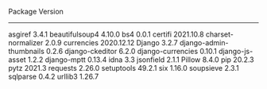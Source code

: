 Package                 Version
----------------------- ----------
asgiref                 3.4.1
beautifulsoup4          4.10.0
bs4                     0.0.1
certifi                 2021.10.8
charset-normalizer      2.0.9
currencies              2020.12.12
Django                  3.2.7
django-admin-thumbnails 0.2.6
django-ckeditor         6.2.0
django-currencies       0.10.1
django-js-asset         1.2.2
django-mptt             0.13.4
idna                    3.3
jsonfield               2.1.1
Pillow                  8.4.0
pip                     20.2.3
pytz                    2021.3
requests                2.26.0
setuptools              49.2.1
six                     1.16.0
soupsieve               2.3.1
sqlparse                0.4.2
urllib3                 1.26.7
